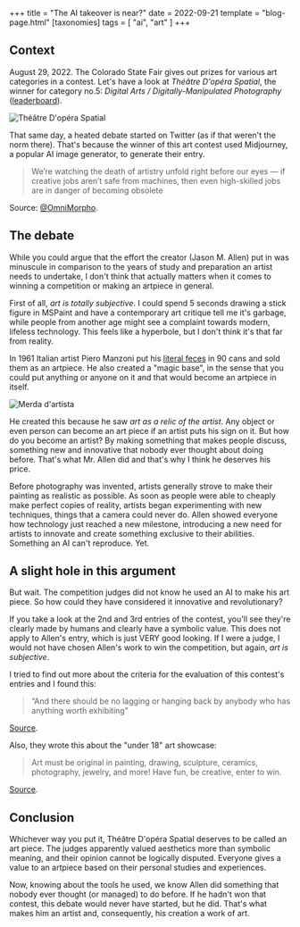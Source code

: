 +++
title = "The AI takeover is near?"
date = 2022-09-21
template = "blog-page.html"
[taxonomies]
tags = [ "ai", "art" ]
+++

## Context
August 29, 2022.
The Colorado State Fair gives out prizes for various art categories in a contest. Let's have a look at _Théâtre D'opéra Spatial_, the winner for category no.5: _Digital Arts / Digitally-Manipulated Photography_ ([leaderboard](https://coloradostatefair.com/wp-content/uploads/2022/08/2022-Fine-Arts-First-Second-Third.pdf)).

![Théâtre D'opéra Spatial](https://www.tuttotech.net/wp-content/uploads/2022/09/Intelligenza-artificiale-quadro-1.jpg)

That same day, a heated debate started on Twitter (as if that weren't the norm there). That's because the winner of this art contest used Midjourney, a popular AI image generator, to generate their entry.

> We’re watching the death of artistry unfold right before our eyes — if creative jobs aren’t safe from machines, then even high-skilled jobs are in danger of becoming obsolete

Source: [@OmniMorpho](https://nitter.it/omnimorpho/status/1564782875072872450).

## The debate
While you could argue that the effort the creator (Jason M. Allen) put in was minuscule in comparison to the years of study and preparation an artist needs to undertake, I don't think that actually matters when it comes to winning a competition or making an artpiece in general.

First of all, _art is totally subjective_. I could spend 5 seconds drawing a stick figure in MSPaint and have a contemporary art critique tell me it's garbage, while people from another age might see a complaint towards modern, lifeless technology. This feels like a hyperbole, but I don't think it's that far from reality.

In 1961 Italian artist Piero Manzoni put his [literal feces](https://en.wikipedia.org/wiki/Artist%27s_Shit) in 90 cans and sold them as an artpiece. He also created a "magic base", in the sense that you could put anything or anyone on it and that would become an artpiece in itself.

![Merda d'artista](https://upload.wikimedia.org/wikipedia/commons/c/c2/Piero_Manzoni_-_Merda_D%27artista_%281961%29_-_panoramio.jpg)

He created this because he saw _art as a relic of the artist_. Any object or even person can become an art piece if an artist puts his sign on it. But how do you become an artist? By making something that makes people discuss, something new and innovative that nobody ever thought about doing before. That's what Mr. Allen did and that's why I think he deserves his price.

Before photography was invented, artists generally strove to make their painting as realistic as possible. As soon as people were able to cheaply make perfect copies of reality, artists began experimenting with new techniques, things that a camera could never do. Allen showed everyone how technology just reached a new milestone, introducing a new need for artists to innovate and create something exclusive to their abilities. Something an AI can't reproduce. Yet.

## A slight hole in this argument
But wait. The competition judges did not know he used an AI to make his art piece. So how could they have considered it innovative and revolutionary?

If you take a look at the 2nd and 3rd entries of the contest, you'll see they're clearly made by humans and clearly have a symbolic value. This does not apply to Allen's entry, which is just VERY good looking. If I were a judge, I would not have chosen Allen's work to win the competition, but again, _art is subjective_.

I tried to find out more about the criteria for the evaluation of this contest's entries and I found this:

> “And there should be no lagging or hanging back by anybody who has anything worth exhibiting”

[Source](https://coloradostatefair.com/competitions/general-entry-fine-arts/fine-arts-exhibition/).

Also, they wrote this about the "under 18" art showcase:
> Art must be original in painting, drawing, sculpture, ceramics, photography, jewelry, and more! Have fun, be creative, enter to win.

[Source](https://coloradostatefair.com/competitions/general-entry-fine-arts/amateur-art-2/).

## Conclusion
Whichever way you put it, Théâtre D'opéra Spatial deserves to be called an art piece. The judges apparently valued aesthetics more than symbolic meaning, and their opinion cannot be logically disputed. Everyone gives a value to an artpiece based on their personal studies and experiences.

Now, knowing about the tools he used, we know Allen did something that nobody ever thought (or managed) to do before. If he hadn't won that contest, this debate would never have started, but he did. That's what makes him an artist and, consequently, his creation a work of art.
